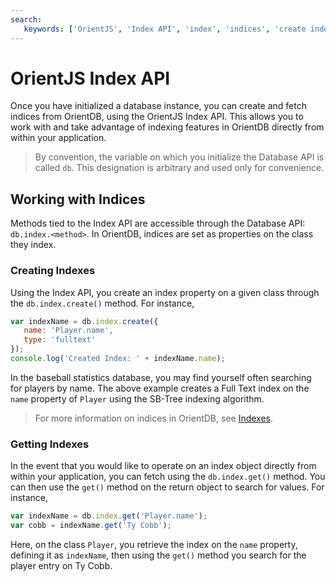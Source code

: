 ```yaml
---
search:
   keywords: ['OrientJS', 'Index API', 'index', 'indices', 'create index']
---
```


# OrientJS Index API

Once you have initialized a database instance, you can create and fetch indices from OrientDB, using the OrientJS Index API.  This allows you to work with and take advantage of indexing features in OrientDB directly from within your application.

>By convention, the variable on which you initialize the Database API is called `db`.  This designation is arbitrary and used only for convenience.


## Working with Indices

Methods tied to the Index API are accessible through the Database API: `db.index.<method>`.  In OrientDB, indices are set as properties on the class they index.

### Creating Indexes

Using the Index API, you create an index property on a given class through the `db.index.create()` method.  For instance,

```js
var indexName = db.index.create({
   name: 'Player.name',
   type: 'fulltext'
});
console.log('Created Index: ' + indexName.name);
```

In the baseball statistics database, you may find yourself often searching for players by name.  The above example creates a Full Text index on the `name` property of `Player` using the SB-Tree indexing algorithm.

>For more information on indices in OrientDB, see [Indexes](Indexes.md).

### Getting Indexes

In the event that you would like to operate on an index object directly from within your application, you can fetch using the `db.index.get()` method.  You can then use the `get()` method on the return object to search for values.  For instance,


```js
var indexName = db.index.get('Player.name');
var cobb = indexName.get('Ty Cobb');
```

Here, on the class `Player`, you retrieve the index on the `name` property, defining it as `indexName`, then using the `get()` method you search for the player entry on Ty Cobb.
